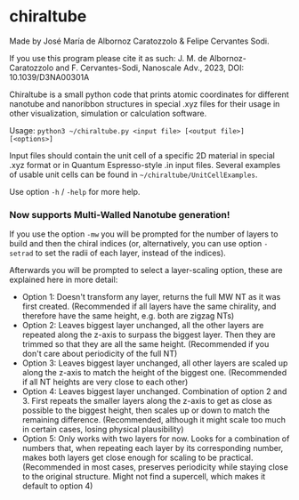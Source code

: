 # chiraltube

Made by José María de Albornoz Caratozzolo & Felipe Cervantes Sodi.

If you use this program please cite it as such:   J. M. de Albornoz-Caratozzolo and F. Cervantes-Sodi, Nanoscale Adv., 2023, DOI: 10.1039/D3NA00301A

Chiraltube is a small python code that prints atomic coordinates for different nanotube and nanoribbon structures in special .xyz files for their usage in other visualization, simulation or calculation software.

Usage: `python3 ~/chiraltube.py <input file> [<output file>] [<options>]`

Input files should contain the unit cell of a specific 2D material in special .xyz format or in Quantum Espresso-style .in input files. Several examples of usable unit cells can be found in `~/chiraltube/UnitCellExamples`.

Use option `-h` / `-help` for more help.

### Now supports Multi-Walled Nanotube generation!
If you use the option `-mw` you will be prompted for the number of layers to build and then the chiral indices (or, alternatively, you can use option `-setrad` to set the radii of each layer, instead of the indices).

Afterwards you will be prompted to select a layer-scaling option, these are explained here in more detail:

* Option 1: Doesn't transform any layer, returns the full MW NT as it was first created. (Recommended if all layers have the same chirality, and therefore have the same height, e.g. both are zigzag NTs)
* Option 2: Leaves biggest layer unchanged, all the other layers are repeated along the z-axis to surpass the biggest layer. Then they are trimmed so that they are all the same height. (Recommended if you don't care about periodicity of the full NT)
* Option 3: Leaves biggest layer unchanged, all other layers are scaled up along the z-axis to match the height of the biggest one. (Recommended if all NT heights are very close to each other)
* Option 4: Leaves biggest layer unchanged. Combination of option 2 and 3. First repeats the smaller layers along the z-axis to get as close as possible to the biggest height, then scales up or down to match the remaining difference. (Recommended, although it might scale too much in certain cases, losing physical plausibility)
* Option 5: Only works with two layers for now. Looks for a combination of numbers that, when repeating each layer by its corresponding number, makes both layers get close enough for scaling to be practical. (Recommended in most cases, preserves periodicity while staying close to the original structure. Might not find a supercell, which makes it default to option 4)

